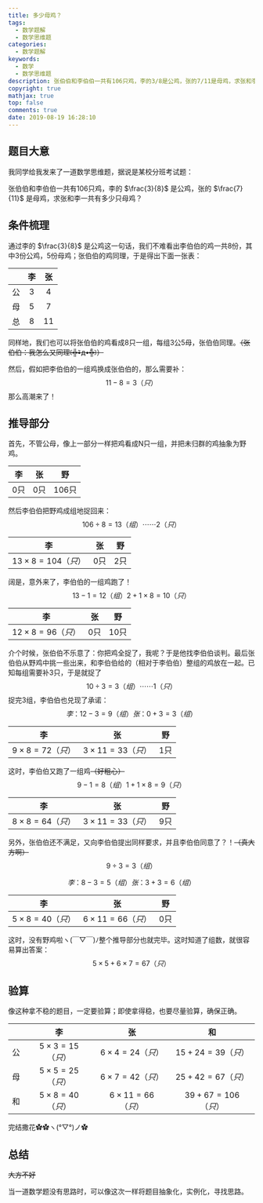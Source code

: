 ```yaml
---
title: 多少母鸡？
tags:
  - 数学题解
  - 数学思维题
categories:
  - 数学题解
keywords:
  - 数学
  - 数学思维题
description: 张伯伯和李伯伯一共有106只鸡，李的3/8是公鸡，张的7/11是母鸡，求张和李一共有多少只母鸡？
copyright: true
mathjax: true
top: false
comments: true
date: 2019-08-19 16:28:10
---
```


## 题目大意

我同学给我发来了一道数学思维题，据说是某校分班考试题：

张伯伯和李伯伯一共有106只鸡，李的 $\frac{3}{8}$ 是公鸡，张的 $\frac{7}{11}$ 是母鸡，求张和李一共有多少只母鸡？

<!--more-->

## 条件梳理

通过李的 $\frac{3}{8}$ 是公鸡这一句话，我们不难看出李伯伯的鸡一共8份，其中3份公鸡，5份母鸡；张伯伯的鸡同理，于是得出下面一张表：

|      |  李  |  张  |
| :--: | :--: | :--: |
|  公  |  3   |  4   |
|  母  |  5   |  7   |
|  总  |  8   |  11  |

同样地，我们也可以将张伯伯的鸡看成8只一组，每组3公5母，张伯伯同理。~~（张伯伯：我怎么又同理꒰╬•᷅д•᷄╬꒱）~~

然后，假如把李伯伯的一组鸡换成张伯伯的，那么需要补：
$$
11-8=3（只）
$$
那么高潮来了！

## 推导部分

首先，不管公母，像上一部分一样把鸡看成N只一组，并把未归群的鸡抽象为野鸡。

|  李  |  张  |  野   |
| :--: | :--: | :---: |
| 0只  | 0只  | 106只 |

然后李伯伯把野鸡成组地捉回来：
$$
106\div8=13（组）\cdots\cdots2（只）
$$


|          李           |  张  |  野  |
| :-------------------: | :--: | :--: |
| $13\times8=104（只）$ | 0只  | 2只  |

阔是，意外来了，李伯伯的一组鸡跑了！
$$
13-1=12（组）
2+1\times8=10（只）
$$

|          李          |  张  |  野  |
| :------------------: | :--: | :--: |
| $12\times8=96（只）$ | 0只  | 10只 |

介个时候，张伯伯不乐意了：你把鸡全捉了，我呢？于是他找李伯伯谈判。最后张伯伯从野鸡中挑一些出来，和李伯伯给的（相对于李伯伯）整组的鸡放在一起。已知每组需要补3只，于是就捉了
$$
10\div3=3（组）\cdots\cdots1（只）
$$
捉完3组，李伯伯也兑现了承诺：
$$
李：12-3=9（组）
张：0+3=3（组）
$$

|         李          |          张          |  野  |
| :-----------------: | :------------------: | :--: |
| $9\times8=72（只）$ | $3\times11=33（只）$ | 1只  |

这时，李伯伯又跑了一组鸡~~（好粗心）~~
$$
9-1=8（组）
1+1\times8=9（只）
$$

|         李          |          张          |  野  |
| :-----------------: | :------------------: | :--: |
| $8\times8=64（只）$ | $3\times11=33（只）$ | 9只  |

另外，张伯伯还不满足，又向李伯伯提出同样要求，并且李伯伯同意了？！~~（真大方啊）~~
$$
9\div3=3（组）
$$

$$
李：8-3=5（组）
张：3+3=6（组）
$$

|         李          |          张          |  野  |
| :-----------------: | :------------------: | :--: |
| $5\times8=40（只）$ | $6\times11=66（只）$ | 0只  |

这时，没有野鸡啦ヽ(￣▽￣)ﾉ整个推导部分也就完毕。这时知道了组数，就很容易算出答案：
$$
5\times5+6\times7=67（只）
$$

## 验算

像这种拿不稳的题目，一定要验算；即使拿得稳，也要尽量验算，确保正确。

|      |         李          |          张          |        和         |
| :--: | :-----------------: | :------------------: | :---------------: |
|  公  | $5\times3=15（只）$ | $6\times4=24（只）$  | $15+24=39（只）$  |
|  母  | $5\times5=25（只）$ | $6\times7=42（只）$  | $25+42=67（只）$  |
|  和  | $5\times8=40（只）$ | $6\times11=66（只）$ | $39+67=106（只）$ |

完结撒花✿✿ヽ(°▽°)ノ✿

## 总结

~~大方不好~~

当一道数学题没有思路时，可以像这次一样将题目抽象化，实例化，寻找思路。